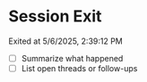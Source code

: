 # Session Exit

Exited at 5/6/2025, 2:39:12 PM

- [ ] Summarize what happened
- [ ] List open threads or follow-ups
